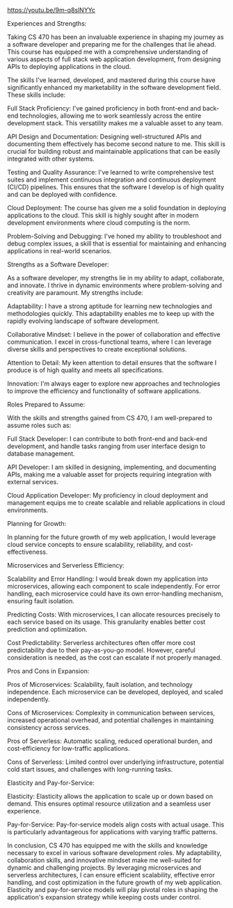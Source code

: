 https://youtu.be/9m-q8slNYYc

Experiences and Strengths:

Taking CS 470 has been an invaluable experience in shaping my journey as a software developer and preparing me for the challenges that lie ahead. This course has equipped me with a comprehensive understanding of various aspects of full stack web application development, from designing APIs to deploying applications in the cloud.

The skills I've learned, developed, and mastered during this course have significantly enhanced my marketability in the software development field. These skills include:

Full Stack Proficiency: I've gained proficiency in both front-end and back-end technologies, allowing me to work seamlessly across the entire development stack. This versatility makes me a valuable asset to any team.

API Design and Documentation: Designing well-structured APIs and documenting them effectively has become second nature to me. This skill is crucial for building robust and maintainable applications that can be easily integrated with other systems.

Testing and Quality Assurance: I've learned to write comprehensive test suites and implement continuous integration and continuous deployment (CI/CD) pipelines. This ensures that the software I develop is of high quality and can be deployed with confidence.

Cloud Deployment: The course has given me a solid foundation in deploying applications to the cloud. This skill is highly sought after in modern development environments where cloud computing is the norm.

Problem-Solving and Debugging: I've honed my ability to troubleshoot and debug complex issues, a skill that is essential for maintaining and enhancing applications in real-world scenarios.

Strengths as a Software Developer:

As a software developer, my strengths lie in my ability to adapt, collaborate, and innovate. I thrive in dynamic environments where problem-solving and creativity are paramount. My strengths include:

Adaptability: I have a strong aptitude for learning new technologies and methodologies quickly. This adaptability enables me to keep up with the rapidly evolving landscape of software development.

Collaborative Mindset: I believe in the power of collaboration and effective communication. I excel in cross-functional teams, where I can leverage diverse skills and perspectives to create exceptional solutions.

Attention to Detail: My keen attention to detail ensures that the software I produce is of high quality and meets all specifications.

Innovation: I'm always eager to explore new approaches and technologies to improve the efficiency and functionality of software applications.

Roles Prepared to Assume:

With the skills and strengths gained from CS 470, I am well-prepared to assume roles such as:

Full Stack Developer: I can contribute to both front-end and back-end development, and handle tasks ranging from user interface design to database management.

API Developer: I am skilled in designing, implementing, and documenting APIs, making me a valuable asset for projects requiring integration with external services.

Cloud Application Developer: My proficiency in cloud deployment and management equips me to create scalable and reliable applications in cloud environments.

Planning for Growth:

In planning for the future growth of my web application, I would leverage cloud service concepts to ensure scalability, reliability, and cost-effectiveness.

Microservices and Serverless Efficiency:

Scalability and Error Handling: I would break down my application into microservices, allowing each component to scale independently. For error handling, each microservice could have its own error-handling mechanism, ensuring fault isolation.

Predicting Costs: With microservices, I can allocate resources precisely to each service based on its usage. This granularity enables better cost prediction and optimization.

Cost Predictability: Serverless architectures often offer more cost predictability due to their pay-as-you-go model. However, careful consideration is needed, as the cost can escalate if not properly managed.

Pros and Cons in Expansion:

Pros of Microservices: Scalability, fault isolation, and technology independence. Each microservice can be developed, deployed, and scaled independently.

Cons of Microservices: Complexity in communication between services, increased operational overhead, and potential challenges in maintaining consistency across services.

Pros of Serverless: Automatic scaling, reduced operational burden, and cost-efficiency for low-traffic applications.

Cons of Serverless: Limited control over underlying infrastructure, potential cold start issues, and challenges with long-running tasks.

Elasticity and Pay-for-Service:

Elasticity: Elasticity allows the application to scale up or down based on demand. This ensures optimal resource utilization and a seamless user experience.

Pay-for-Service: Pay-for-service models align costs with actual usage. This is particularly advantageous for applications with varying traffic patterns.

In conclusion, CS 470 has equipped me with the skills and knowledge necessary to excel in various software development roles. My adaptability, collaboration skills, and innovative mindset make me well-suited for dynamic and challenging projects. By leveraging microservices and serverless architectures, I can ensure efficient scalability, effective error handling, and cost optimization in the future growth of my web application. Elasticity and pay-for-service models will play pivotal roles in shaping the application's expansion strategy while keeping costs under control.

